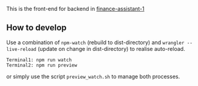 This is the front-end for backend in [finance-assistant-1](https://github.com/cgint/finance-assistant-1)


## How to develop
Use a combination of `npm-watch` (rebuild to dist-directory) and `wrangler --live-reload` (update on change in dist-directory) to realise auto-reload.

```
Terminal1: npm run watch
Terminal2: npm run preview
```

or simply use the script `preview_watch.sh` to manage both processes.


